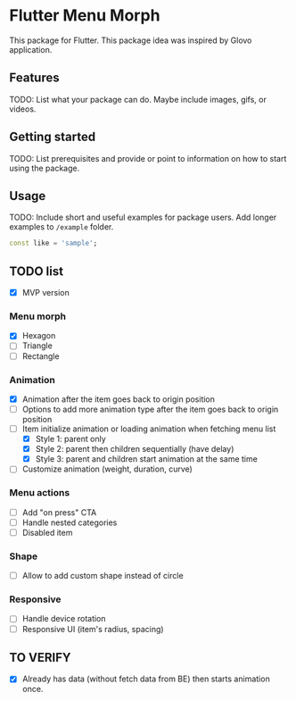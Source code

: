 # Flutter Menu Morph
This package for Flutter. This package idea was inspired by Glovo application.

## Features

TODO: List what your package can do. Maybe include images, gifs, or videos.

## Getting started

TODO: List prerequisites and provide or point to information on how to
start using the package.

## Usage

TODO: Include short and useful examples for package users. Add longer examples
to `/example` folder.

```dart
const like = 'sample';
```

## TODO list
  - [x] MVP version
  ### Menu morph
  - [x] Hexagon
  - [ ] Triangle
  - [ ] Rectangle
  ### Animation
  - [x] Animation after the item goes back to origin position
  - [ ] Options to add more animation type after the item goes back to origin position
  - [ ] Item initialize animation or loading animation when fetching menu list
      - [x] Style 1: parent only
      - [x] Style 2: parent then children sequentially (have delay)
      - [x] Style 3: parent and children start animation at the same time
  - [ ] Customize animation (weight, duration, curve)
  ### Menu actions
  - [ ] Add "on press" CTA
  - [ ] Handle nested categories
  - [ ] Disabled item
  ### Shape
  - [ ] Allow to add custom shape instead of circle
  ### Responsive
  - [ ] Handle device rotation
  - [ ] Responsive UI (item's radius, spacing)
## TO VERIFY
  - [x] Already has data (without fetch data from BE) then starts animation once.
